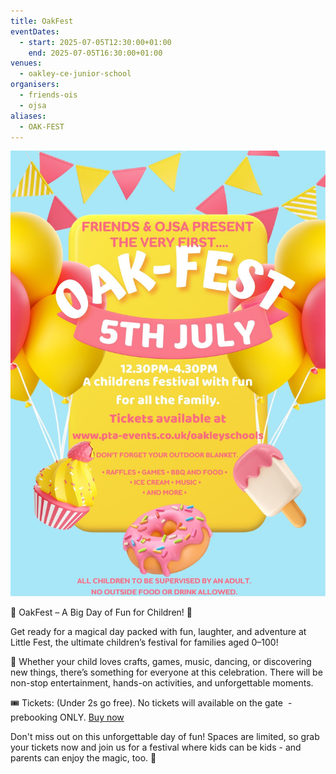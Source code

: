 ```yaml
---
title: OakFest
eventDates:
  - start: 2025-07-05T12:30:00+01:00
    end: 2025-07-05T16:30:00+01:00
venues:
  - oakley-ce-junior-school
organisers:
  - friends-ois
  - ojsa
aliases:
  - OAK-FEST
---
```

![Oak-fest event poster with balloons and sweet treats. Full event details on this page.](oak-fest-poster.jpg "Oak-fest 5th July")

🎉 OakFest – A Big Day of Fun for Children! 🎈

Get ready for a magical day packed with fun, laughter, and adventure at Little Fest, the ultimate children’s festival for families aged 0–100!

🌟 Whether your child loves crafts, games, music, dancing, or discovering new things, there’s something for everyone at this celebration. There will be non-stop entertainment, hands-on activities, and unforgettable moments.

🎟️ Tickets: (Under 2s go free). No tickets will available on the gate  - prebooking ONLY. [Buy now](https://www.pta-events.co.uk/oakleyschools/index.cfm?event=event&eventId=98976)

Don't miss out on this unforgettable day of fun! Spaces are limited, so grab your tickets now and join us for a festival where kids can be kids - and parents can enjoy the magic, too. 💫
